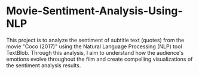 # Movie-Sentiment-Analysis-Using-NLP
This project is to analyze the sentiment of subtitle text (quotes) from the movie "Coco (2017)" using the Natural Language Processing (NLP) tool TextBlob. Through this analysis, I aim to understand how the audience's emotions evolve throughout the film and create compelling visualizations of the sentiment analysis results.
